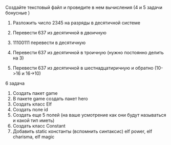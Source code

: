 Создайте текстовый файл и проведите в нем вычисления (4 и 5 задачи бонусные )

1. Разложить число 2345 на разряды в десятичной системе
2. Перевести 637 из десятичной в двоичную
3. 11100111 перевести в десятичную

4. Перевести 637 из десятичной в троичную (нужно постоянно делить на 3)
5. Перевести 637 из десятичной в шестнадцатиричную и обратно (10->16 и 16->10)

6 задача
1. Создать пакет game
2. В пакете game создать пакет hero
3. Создать класс Elf
4. Создать поле id
5. Создать еще 5 полей (на ваше усмотрение как они будут называться и какой тип иметь)
6. Создать класс Constant
7. Добавить static константы (вспомнить синтаксис) elf power, elf charisma, elf magic